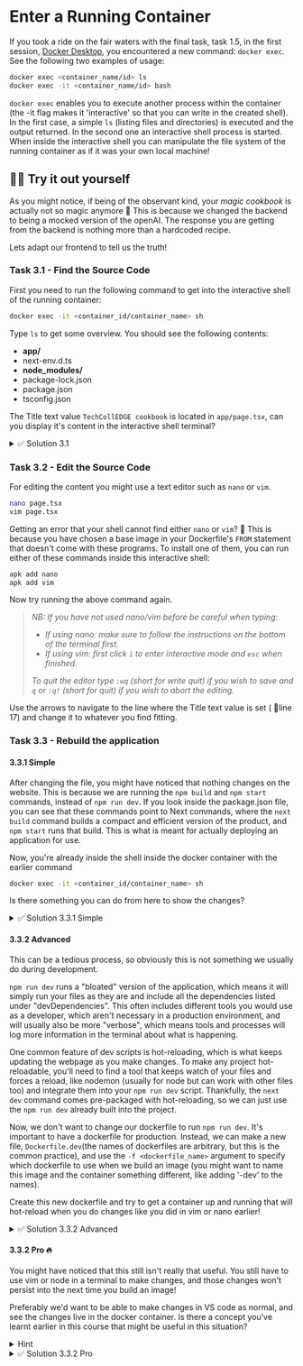 # Enter a Running Container

If you took a ride on the fair waters with the final task, task 1.5,
in the first session, [Docker Desktop](/01-docker-desktop), you
encountered a new command: `docker exec`. See the following two
examples of usage:

```bash
docker exec <container_name/id> ls
docker exec -it <container_name/id> bash
```

`docker exec` enables you to execute another process within the
container (the -it flag makes it 'interactive' so that you can write in the created shell). In
the first case, a simple `ls` (listing files and directories) is
executed and
the output returned. In the second one an interactive shell process is
started. When inside the interactive shell you can manipulate the file
system of the running container as if it was your own local machine!

## 🫵🏽 Try it out yourself

As you might notice, if being of the observant kind, your _magic
cookbook_ is actually not so magic anymore 🥹 This is because we
changed the backend to being a mocked version of the openAI. The
response you are getting from the backend is nothing more than a
hardcoded recipe.

Lets adapt our frontend to tell us the truth!

### Task 3.1 - Find the Source Code

First you need to run the following command to get into the
interactive shell of the running container:

```bash
docker exec -it <container_id/container_name> sh
```

Type `ls` to get some overview. You should see the following contents:

- **app/**
- next-env.d.ts
- **node_modules/**
- package-lock.json
- package.json
- tsconfig.json

The Title text value `TechCollEDGE cookbook` is located in `app/page.tsx`, can
you display it's content in the interactive shell terminal?

<details>
<summary>✅ Solution 3.1</summary>

After opening the shell, type `cd app` where `page.tsx` exists.
Type `ls` to ensure it. Type `cat page.tsx` to see the content.

</details>

### Task 3.2 - Edit the Source Code

For editing the content you might use a text editor such as `nano`
or `vim`.

```sh
nano page.tsx
vim page.tsx
```

Getting an error that your shell cannot find either `nano` or `vim`?
🤔 This is because you have chosen a base image in your Dockerfile's `FROM` statement that doesn't come with these programs. To install one of them, you can run either of these commands inside this interactive shell:

```sh
apk add nano
apk add vim
```

Now try running the above command again.

> _NB: If you have not used
> nano/vim before be careful when typing:_
>
> - _If using nano: make sure to follow the instructions on the bottom
>   of the terminal first._
> - _If using vim: first click `i` to enter interactive mode and `esc`
>   when finished._
>
> _To quit the editor type `:wq` (short for write quit) if you wish to
> save and `q` or `:q!` (short for quit) if you wish to abort the
> editing._

Use the arrows to navigate to the line where the Title text value is set (
🤫line 17) and change it to whatever you find fitting.

### Task 3.3 - Rebuild the application

#### 3.3.1 Simple

After changing the file, you might have noticed that nothing changes on the website. This is because we are running the `npm build` and `npm start` commands, instead of `npm run dev`. If you look inside the package.json file, you can see that these commands point to Next commands, where the `next build` command builds a compact and efficient version of the product, and `npm start` runs that build. This is what is meant for actually deploying an application for use.

Now, you're already inside the shell inside the docker container with the earlier command

```bash
docker exec -it <container_id/container_name> sh
```

Is there something you can do from here to show the changes?

<details>
<summary>✅ Solution 3.3.1 Simple</summary>

You can run these commands inside the shell

```bash
npm stop
npm build
npm start
```

</details>

#### 3.3.2 Advanced

This can be a tedious process, so obviously this is not something we usually do during development.

`npm run dev` runs a "bloated" version of the application, which means it will simply run your files as they are and include all the dependencies listed under "devDependencies". This often includes different tools you would use as a developer, which aren't necessary in a production environment, and will usually also be more "verbose", which means tools and processes will log more information in the terminal about what is happening.

One common feature of dev scripts is hot-reloading, which is what keeps updating the webpage as you make changes. To make any project hot-reloadable, you'll need to find a tool that keeps watch of your files and forces a reload, like nodemon (usually for node but can work with other files too) and integrate them into your `npm run dev` script. Thankfully, the `next dev` command comes pre-packaged with hot-reloading, so we can just use the `npm run dev` already built into the project.

Now, we don't want to change our dockerfile to run `npm run dev`. It's important to have a dockerfile for production. Instead, we can make a new file, `Dockerfile.dev`(the names of dockerfiles are arbitrary, but this is the common practice), and use the `-f <dockerfile_name>` argument to specify which dockerfile to use when we build an image (you might want to name this image and the container something different, like adding '-dev' to the names).

Create this new dockerfile and try to get a container up and running that will hot-reload when you do changes like you did in vim or nano earlier!

<details>
<summary>✅ Solution 3.3.2 Advanced</summary>
Simply copy the other dockerfile, rename it something like 'Dockerfile.dev', remove the `npm build` command, and replace `npm start` with `npm run dev`!.
</details>

#### 3.3.2 Pro 🔥

You might have noticed that this still isn't really that useful. You still have to use vim or node in a terminal to make changes, and those changes won't persist into the next time you build an image!

Preferably we'd want to be able to make changes in VS code as normal, and see the changes live in the docker container. Is there a concept you've learnt earlier in this course that might be useful in this situation?

<details>
<summary>Hint</summary>
Volumes
</details>

<details>
<summary>✅ Solution 3.3.2 Pro</summary>
The solution to this depends what you want to only copy once, and what you want to constantly update, but the simplest dockerfile.dev would be:

```dockerfile
# ==== CONFIGURE =====
# Use a Node base image using version 20-alpine
FROM node:20-alpine

# Set the working directory to /app inside the container
WORKDIR /app

# Start the app with the same command as you used locally
CMD npm run dev
```

`npm i` isn't necessary, as you've already ran npm i in your local filesystem, and the volume will copy over the node_modules folder. All `COPY` commands are removed as the volume will copy over these files as well. `npm build` is removed and `npm start` is replaced with `npm run dev` to use hot-reloading.

Then build the image:
`docker build -t next-frontend-dev .`

and run the container like this,

`docker run -d -p 3000:5050 --name next-frontend-dev -v ./:/app next-frontend-dev`

where the `-v ./:/app next-frontend-dev` links the ./ (aka whatever folder you are currently in) to the /app folder inside the container.

This will update any files into the docker container. This also means that any time a file changes inside the docker container, it will follow into your host filesystem. This is useful for many things, like keeping a persistent database, give several docker containers access to the same files, or like we just did by updating the container with the newest files so we can have hot-reloading while still working in Docker.

Now, copying over the entire directory might a bit overkill, especially since the hot-reload in `next dev` doesn't check for changes in the config files anyways, so in this usecase it might be useful to `COPY` the config files over as we did in the normal docker file, and only mount the files that you know you will change often like the app directory like this:

```dockerfile
FROM node:20-alpine

WORKDIR /app

COPY ["package.json", "package-lock.json", "tsconfig.json", "./"]

RUN npm i

CMD npm run dev
```

with the run command
`docker run -d -p 3000:5050 --name next-frontend-dev -v ./app:/app/app next-frontend-dev`

</details>
